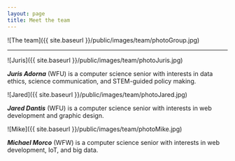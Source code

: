 ```yaml
---
layout: page
title: Meet the team
---
```


![The team]({{ site.baseurl }}/public/images/team/photoGroup.jpg)

<hr>

![Juris]({{ site.baseurl }}/public/images/team/photoJuris.jpg)

***Juris Adorna*** (WFU) is a computer science senior with interests in data ethics, science communication, and STEM-guided policy making.

![Jared]({{ site.baseurl }}/public/images/team/photoJared.jpg)

***Jared Dantis*** (WFU) is a computer science senior with interests in web development and graphic design.

![Mike]({{ site.baseurl }}/public/images/team/photoMike.jpg)

***Michael Morco*** (WFW) is a computer science senior with interests in web development, IoT, and big data.
